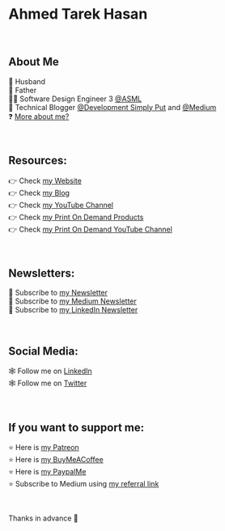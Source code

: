 # Ahmed Tarek Hasan

<br/>

## About Me
👫 Husband<br/>
👦 Father<br/>
👨‍💻 Software Design Engineer 3 [@ASML][ASML]<br/>
📰 Technical Blogger [@Development Simply Put][DSP Blog] and [@Medium][Medium Blog]<br/>
❓ [More about me?][DSP About Me]<br/>

<br/>

## Resources:
👉 Check [my Website][DSP Website]<br/>
👉 Check [my Blog][DSP Blog]<br/>
👉 Check [my YouTube Channel][DSP YouTube Channel]<br/>
👉 Check [my Print On Demand Products][DSP Stylish Designs]<br/>
👉 Check [my Print On Demand YouTube Channel][DSP Stylish Designs YouTube Channel]<br/>

<br/>

## Newsletters:
📰 Subscribe to [my Newsletter][DSP Subscribe]<br/>
📰 Subscribe to [my Medium Newsletter][Medium Subscribe]<br/>
📰 Subscribe to [my LinkedIn Newsletter][LinkedIn Newsletter]<br/>

<br/>

## Social Media:
🕸 Follow me on [LinkedIn][LinkedIn]<br/>
🕸 Follow me on [Twitter][Twitter]<br/>

<br/>

## If you want to support me:
⭐ Here is [my Patreon][Patreon]<br/>
⭐ Here is [my BuyMeACoffee][BuyMeACoffee]<br/>
⭐ Here is [my PaypalMe][PaypalMe]<br/>
⭐ Subscribe to Medium using [my referral link][Medium Membership]<br/>

<br/>

Thanks in advance 🙂

[Ahmed Tarek Hasan]: https://www.developmentsimplyput.com
[DSP Website]: https://www.developmentsimplyput.com
[DSP Blog]: https://www.developmentsimplyput.com/blog
[DSP About Me]: https://www.developmentsimplyput.com/about-me
[DSP Subscribe]: https://www.developmentsimplyput.com/subscribe
[DSP YouTube Channel]: https://www.youtube.com/@developmentsimplyput
[DSP Stylish Designs]: https://www.developmentsimplyput.com/dsp-stylish-designs
[DSP Stylish Designs YouTube Channel]: https://www.youtube.com/@DSPStylishDesigns

[Medium Blog]: https://medium.com/@eng_ahmed.tarek
[Medium Membership]: https://medium.com/@eng_ahmed.tarek/membership
[Medium Subscribe]: https://medium.com/subscribe/@eng_ahmed.tarek

[Twitter]: https://twitter.com/AhmedTarekHasa1
[LinkedIn]: https://www.linkedin.com/in/atarekhasan/
[LinkedIn Newsletter]: https://www.linkedin.com/newsletters/development-simply-put-6866647119655247872/

[ASML]: https://www.asml.com

[Patreon]: http://patreon.com/ahmedtarekhasan
[BuyMeACoffee]: https://www.buymeacoffee.com/ahmedtarekhasan
[PaypalMe]: https://www.paypal.com/paypalme/DevelopmentSimplyPut
  
  
<!--
**AhmedTarekHasan/AhmedTarekHasan** is a ✨ _special_ ✨ repository because its `README.md` (this file) appears on your GitHub profile.

Here are some ideas to get you started:

- 🔭 I’m currently working on ...
- 🌱 I’m currently learning ...
- 👯 I’m looking to collaborate on ...
- 🤔 I’m looking for help with ...
- 💬 Ask me about ...
- 📫 How to reach me: ...
- 😄 Pronouns: ...
- ⚡ Fun fact: ...
-->
